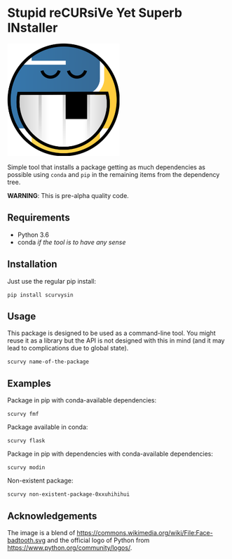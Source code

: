 # Stupid reCURsiVe Yet Superb INstaller

<img src="scurvy-logo.svg" style="height:256px;width:256px" />

Simple tool that installs a package getting as much
dependencies as possible using `conda` and `pip`
in the remaining items from the dependency tree.

**WARNING**: This is pre-alpha quality code.

## Requirements

- Python 3.6
- conda *if the tool is to have any sense*

## Installation

Just use the regular pip install:

```
pip install scurvysin
```

## Usage

This package is designed to be used as a command-line tool.
You might reuse it as a library but the API is not designed
with this in mind (and it may lead to complications due 
to global state).

```
scurvy name-of-the-package
```

## Examples

Package in pip with conda-available dependencies:

```
scurvy fmf
```

Package available in conda:

```
scurvy flask
```

Package in pip with dependencies with conda-available dependencies:

```
scurvy modin
```

Non-existent package:

```
scurvy non-existent-package-0xxuhihihui
```

## Acknowledgements

The image is a blend of <https://commons.wikimedia.org/wiki/File:Face-badtooth.svg> and
the official logo of Python from <https://www.python.org/community/logos/>.

